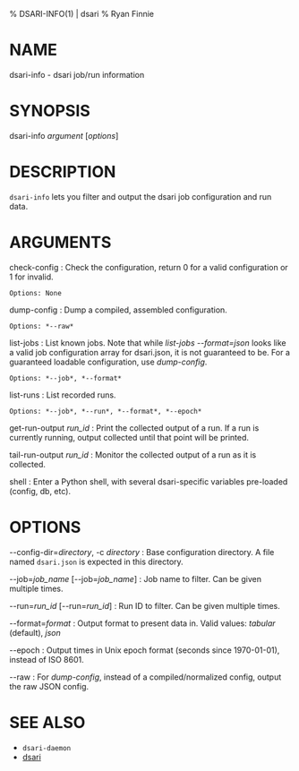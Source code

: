 % DSARI-INFO(1) | dsari
% Ryan Finnie
# NAME

dsari-info - dsari job/run information

# SYNOPSIS

dsari-info *argument* [*options*]

# DESCRIPTION

`dsari-info` lets you filter and output the dsari job configuration and run data.

# ARGUMENTS

check-config
:   Check the configuration, return 0 for a valid configuration or 1 for invalid.

    Options: None

dump-config
:   Dump a compiled, assembled configuration.

    Options: *--raw*

list-jobs
:   List known jobs.
    Note that while *list-jobs* *--format=json* looks like a valid job configuration array for dsari.json, it is not guaranteed to be.
    For a guaranteed loadable configuration, use *dump-config*.

    Options: *--job*, *--format*

list-runs
:   List recorded runs.

    Options: *--job*, *--run*, *--format*, *--epoch*

get-run-output *run_id*
:   Print the collected output of a run.
    If a run is currently running, output collected until that point will be printed.

tail-run-output *run_id*
:   Monitor the collected output of a run as it is collected.

shell
:   Enter a Python shell, with several dsari-specific variables pre-loaded (config, db, etc).

# OPTIONS

--config-dir=*directory*, -c *directory*
:   Base configuration directory.
    A file named `dsari.json` is expected in this directory.

--job=*job_name* [--job=*job_name*]
:   Job name to filter.
    Can be given multiple times.

--run=*run_id* [--run=*run_id*]
:   Run ID to filter.
    Can be given multiple times.

--format=*format*
:   Output format to present data in.
    Valid values: *tabular* (default), *json*

--epoch
:   Output times in Unix epoch format (seconds since 1970-01-01), instead of ISO 8601.

--raw
:   For *dump-config*, instead of a compiled/normalized config, output the raw JSON config.

# SEE ALSO

* `dsari-daemon`
* [dsari](https://github.com/rfinnie/dsari)
